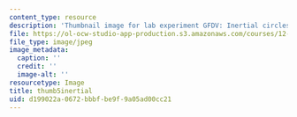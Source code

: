 ```yaml
---
content_type: resource
description: 'Thumbnail image for lab experiment GFDV: Inertial circles.'
file: https://ol-ocw-studio-app-production.s3.amazonaws.com/courses/12-003-atmosphere-ocean-and-climate-dynamics-fall-2008/d199022a0672bbbfbe9f9a05ad00cc21_thumb5inertial.jpg
file_type: image/jpeg
image_metadata:
  caption: ''
  credit: ''
  image-alt: ''
resourcetype: Image
title: thumb5inertial
uid: d199022a-0672-bbbf-be9f-9a05ad00cc21
---
```

